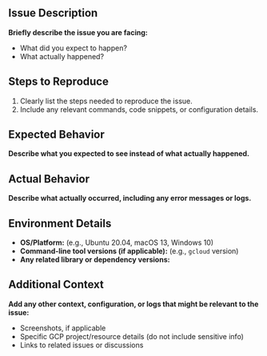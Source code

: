 ## Issue Description

**Briefly describe the issue you are facing:**
- What did you expect to happen?
- What actually happened?

## Steps to Reproduce

1. Clearly list the steps needed to reproduce the issue.
2. Include any relevant commands, code snippets, or configuration details.

## Expected Behavior

**Describe what you expected to see instead of what actually happened.**

## Actual Behavior

**Describe what actually occurred, including any error messages or logs.**

## Environment Details

- **OS/Platform:** (e.g., Ubuntu 20.04, macOS 13, Windows 10)
- **Command-line tool versions (if applicable):** (e.g., `gcloud` version)
- **Any related library or dependency versions:**

## Additional Context

**Add any other context, configuration, or logs that might be relevant to the issue:**
- Screenshots, if applicable
- Specific GCP project/resource details (do not include sensitive info)
- Links to related issues or discussions
